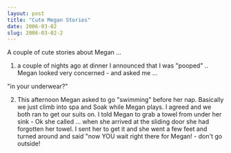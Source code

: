 ```yaml
---
layout: post
title: "Cute Megan Stories"
date: 2006-03-02
slug: 2006-03-02-2
---
```


A couple of cute stories about Megan  ...

1)  a couple of nights ago at dinner I announced that I was &quot;pooped&quot; .. Megan looked very concerned - and asked me ...

&quot;in your underwear?&quot;

2)  This afternoon Megan asked to go &quot;swimming&quot; before her nap.  Basically we just climb into spa and Soak while Megan plays.  I agreed and we both ran to get our suits on.  I told Megan to grab a towel from under her sink - Ok she called ... when she arrived at the sliding door she had forgotten her towel.  I sent her to get it and she went a few feet and turned around and said &quot;now YOU wait right there for Megan! - don&apos;t go outside!




